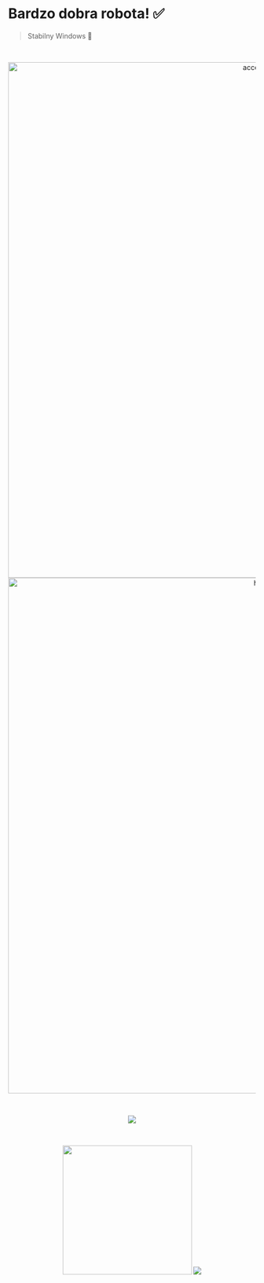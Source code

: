 # Bardzo dobra robota! ✅

> Stabilny Windows 💽

<br>
<p align="center">
  <img src="https://i.wpimg.pl/1280x/filerepo.grupawp.pl/api/v1/display/embed/cdf45887-0724-44e9-84a8-1961e271b390" width="1050" alt="accessibility text">
  <img src="https://neosmart.net/wiki/wp-content/uploads/sites/5/2014/06/0x000000D1.png" width="1050" title="hover text">
</p>
<br>
<p align="center">
  <img src="https://scontent-frx5-1.xx.fbcdn.net/v/t1.6435-9/fr/cp0/e15/q65/155463020_10158944036682207_2531884502994068218_n.jpg?_nc_cat=111&ccb=1-5&_nc_sid=8024bb&efg=eyJpIjoidCJ9&_nc_ohc=UgwVPc2cdQsAX8j1lmw&_nc_ht=scontent-frx5-1.xx&oh=00_AT8DPYEn1CYKNgB-emoZDH5Maxt2dNA6yTFuYX0BaDPL4g&oe=61F40BC3">
</p>
<br>
<p align="center">
  <img src="https://i1.kwejk.pl/k/obrazki/2021/01/kyjIgf0CiabAESUW.jpg" width="263">
  <img src="https://scontent-frt3-2.xx.fbcdn.net/v/t1.6435-9/fr/cp0/e15/q65/131909406_3755871087797448_4244717161392009534_n.jpg?_nc_cat=103&ccb=1-5&_nc_sid=8024bb&efg=eyJpIjoidCJ9&_nc_ohc=GWUiMrA77nAAX9sRgPI&_nc_ht=scontent-frt3-2.xx&oh=00_AT97rA3G1c_WdAzyi1OKn9jo1YxBe4rofoSluJa-1KWpxg&oe=61F5A4A4">
</p>

